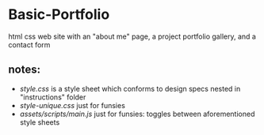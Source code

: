 # Basic-Portfolio
html css web site with an "about me" page, a project portfolio gallery, and a contact form

## notes:
* *style.css* is a style sheet which conforms to design specs nested in "instructions" folder
* *style-unique.css* just for funsies
* *assets/scripts/main.js* just for funsies: toggles between aforementioned style sheets
